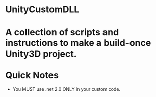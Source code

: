 UnityCustomDLL
==============

A collection of scripts and instructions to make a build-once Unity3D project.<br />
<br />
Quick Notes
===========
* You MUST use .net 2.0 ONLY in your custom code.
